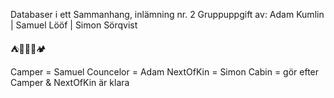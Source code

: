 Databaser i ett Sammanhang, inlämning nr. 2
Gruppuppgift av: 
  Adam Kumlin | Samuel Lööf | Simon Sörqvist

⛺👩‍👧‍👦🏕️


Camper = Samuel
Councelor = Adam
NextOfKin = Simon
Cabin = gör efter Camper & NextOfKin är klara